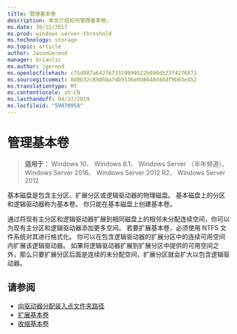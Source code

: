 ```yaml
---
title: 管理基本卷
description: 本文介绍如何管理基本卷。
ms.date: 10/12/2017
ms.prod: windows-server-threshold
ms.technology: storage
ms.topic: article
author: JasonGerend
manager: brianlic
ms.author: jgerend
ms.openlocfilehash: c75d887a6427673319999522b890d523f4276871
ms.sourcegitcommit: 0d0b32c8986ba7db9536e0b8648d4ddf9b03e452
ms.translationtype: MT
ms.contentlocale: zh-CN
ms.lasthandoff: 04/17/2019
ms.locfileid: "59870958"
---
```

# <a name="manage-basic-volumes"></a>管理基本卷

> **适用于：** Windows 10、 Windows 8.1、 Windows Server （半年频道）、 Windows Server 2016、 Windows Server 2012 R2、 Windows Server 2012

基本磁盘是包含主分区、扩展分区或逻辑驱动器的物理磁盘。 基本磁盘上的分区和逻辑驱动器称为基本卷。 你只能在基本磁盘上创建基本卷。

通过将现有主分区和逻辑驱动器扩展到相同磁盘上的相邻未分配连续空间，你可以为现有主分区和逻辑驱动器添加更多空间。 若要扩展基本卷，必须使用 NTFS 文件系统对其进行格式化。 你可以在包含逻辑驱动器的扩展分区中的连续可用空间内扩展该逻辑驱动器。 如果将逻辑驱动器扩展到扩展分区中提供的可用空间之外，那么只要扩展分区后面是连续的未分配空间，扩展分区就会扩大以包含逻辑驱动器。

## <a name="see-also"></a>请参阅

-   [向驱动器分配装入点文件夹路径](assign-a-mount-point-folder-path-to-a-drive.md)
-   [扩展基本卷](extend-a-basic-volume.md)
-   [收缩基本卷](shrink-a-basic-volume.md)